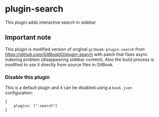 # plugin-search

This plugin adds interactive search in sidebar

## Important note

This plugin is modified version of original `gitbook-plugin-search` from
https://github.com/GitBookIO/plugin-search with patch that fixes async indexing
problem (disappearing sidebar content). Also the build process is modified to
use it directly from source files in GitBook.

### Disable this plugin

This is a default plugin and it can be disabled using a `book.json` configuration:

```
{
    plugins: ["-search"]
}
```

